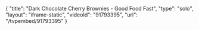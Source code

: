{
    "title": "Dark Chocolate Cherry Brownies - Good Food Fast",
    "type": "solo",
    "layout": "iframe-static",
    "videoId": "91793395",
    "url": "\/tvpembed\/91793395"
}